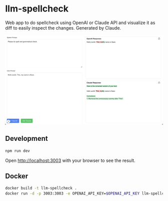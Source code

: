 # llm-spellcheck

Web app to do spellcheck using OpenAI or Claude API and visualize it as diff to easily inspect the changes. Generated by Claude.

![screenshot](/screenshot.png)

## Development

```bash
npm run dev
```

Open [http://localhost:3003](http://localhost:3003) with your browser to see the result.

## Docker
```bash
docker build -t llm-spellcheck .
docker run -d -p 3003:3003 -e OPENAI_API_KEY=$OPENAI_API_KEY llm-spellcheck:latest
```

